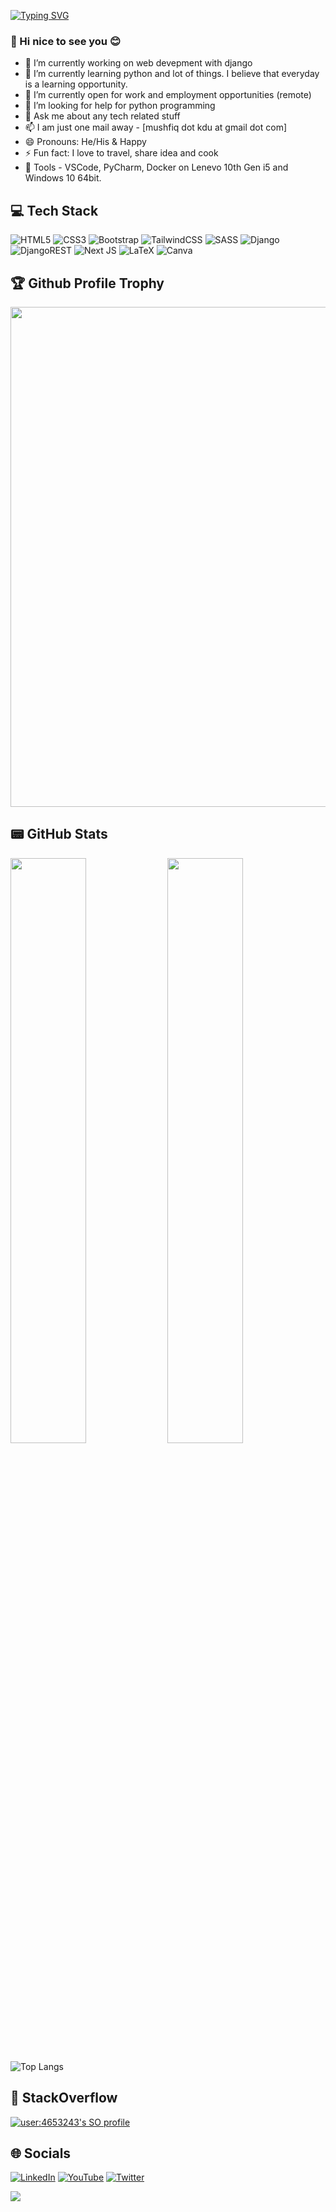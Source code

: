 [![Typing SVG](https://readme-typing-svg.herokuapp.com?multiline=true&width=500&lines=Trying+to+be+a+full-stack+web+developer.++++++++++)](https://git.io/typing-svg)

### 👋 Hi nice to see you 😊

- 🔭 I’m currently working on web devepment with django
- 🌱 I’m currently learning python and lot of things. I believe that everyday is a learning opportunity.
- 👯 I’m currently open for work and employment opportunities (remote)
- 🤔 I’m looking for help for python programming
- 💬 Ask me about any tech related stuff
- 📫 I am just one mail away - [mushfiq dot kdu at gmail dot com]
- 😄 Pronouns: He/His & Happy
- ⚡ Fun fact: I love to travel, share idea and cook
- 🔧 Tools - VSCode, PyCharm, Docker on Lenevo 10th Gen i5 and Windows 10 64bit.

## 💻 Tech Stack
![HTML5](https://img.shields.io/badge/html5-%23E34F26.svg?style=for-the-badge&logo=html5&logoColor=white)
![CSS3](https://img.shields.io/badge/css3-%231572B6.svg?style=for-the-badge&logo=css3&logoColor=white)
![Bootstrap](https://img.shields.io/badge/bootstrap-%23563D7C.svg?style=for-the-badge&logo=bootstrap&logoColor=white)
![TailwindCSS](https://img.shields.io/badge/tailwindcss-%2338B2AC.svg?style=for-the-badge&logo=tailwind-css&logoColor=white)
![SASS](https://img.shields.io/badge/SASS-hotpink.svg?style=for-the-badge&logo=SASS&logoColor=white)
![Django](https://img.shields.io/badge/django-%23092E20.svg?style=for-the-badge&logo=django&logoColor=white) 
![DjangoREST](https://img.shields.io/badge/DJANGO-REST-ff1709?style=for-the-badge&logo=django&logoColor=white&color=ff1709&labelColor=gray) 
![Next JS](https://img.shields.io/badge/Next-black?style=for-the-badge&logo=next.js&logoColor=white)
![LaTeX](https://img.shields.io/badge/latex-%23008080.svg?style=for-the-badge&logo=latex&logoColor=white)
![Canva](https://img.shields.io/badge/Canva-%2300C4CC.svg?style=for-the-badge&logo=Canva&logoColor=white)

<h2>🏆 Github Profile Trophy</h2>
<img width=800 src="https://github-profile-trophy.vercel.app/?username=mushfiqur-rahman&column=9&theme=blueberry&no-frame=true"/>

## 📟 GitHub Stats
<p align="left">
	<img width="49%" src="https://github-readme-stats.vercel.app/api?username=mushfiqur-rahman&show_icons=true&theme=blueberry" />
	<img width="49%" src="https://github-readme-streak-stats.herokuapp.com/?user=mushfiqur-rahman&theme=blueberry" />
</p>


![Top Langs](https://github-readme-stats.vercel.app/api/top-langs/?username=mushfiqur-rahman&layout=compact)

<h2>💖  StackOverflow </h2>
<a href="https://github.com/johannchopin/stackoverflow-readme-profile">
  <img src="https://stackoverflow-readme-profile.johannchopin.fr/profile/4653243?theme=monokai&website=true&location=true" alt="user:4653243's SO profile">
</a>

## 🌐 Socials
[![LinkedIn](https://img.shields.io/badge/LinkedIn-0077B5?style=for-the-badge&logo=linkedin&logoColor=white)](https://www.linkedin.com/in/mushfiqurrahmanshaon/)
[![YouTube](https://img.shields.io/badge/YouTube-FF0000?style=for-the-badge&logo=youtube&logoColor=white)](https://www.youtube.com/channel/UCsKTOlTLWawN-sVK7vaePrA) 
[![Twitter](https://img.shields.io/twitter/follow/mushfiq_style?logo=Twitter&style=for-the-badge)](https://twitter.com/mushfiq_style)

![](https://komarev.com/ghpvc/?username=mushfiqur-rahman)

